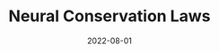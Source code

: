 ---
title: "Neural Conservation Laws"
authors:
- Jessie Richter-Powell
- Yaron Lipman
- Ricky T. Q. Chen
date: "2022-08-01"

publication: "NeurIPS 2022"

links:
    pdf: https://arxiv.org/abs/2210.01741
---